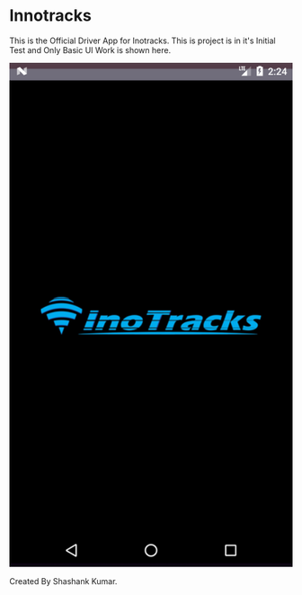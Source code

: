 # Innotracks
This is the Official Driver App for Inotracks.
This is project is in it's Initial Test and Only Basic UI Work is shown here.

![](Screenshot_1536483295.png)

Created By Shashank Kumar.
